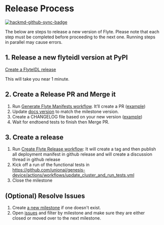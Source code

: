 # Release Process

[![hackmd-github-sync-badge](https://hackmd.io/sVOAyv6LTwiQllQUctxP1w/badge)](https://hackmd.io/sVOAyv6LTwiQllQUctxP1w)

The below are steps to release a new version of Flyte.
Please note that each step must be completed before proceeding to the next one.
Running steps in parallel may cause errors.


## 1. Release a new flyteidl version at PyPI
[Create a FlyteIDL release](https://github.com/flyteorg/flyte/actions/workflows/flyteidl-release.yml)

This will take you near 1 minute.

## 2. Create a Release PR and Merge it
1. Run [Generate Flyte Manifests workflow](https://github.com/flyteorg/flyte/actions/workflows/generate_flyte_manifest.yml). It’ll create a PR ([example](https://github.com/flyteorg/flyte/pull/888))
2. Update [docs version](https://github.com/flyteorg/flyte/blob/master/docs/conf.py#L33) to match the milestone version.
3. Create a CHANGELOG file based on your new version ([example](https://github.com/flyteorg/flyte/pull/888/files#diff-0c33dda4ecbd7e1116ddce683b5e143d85b22e43223ca258ecc571fb3b240a57))
4. Wait for endtoend tests to finish then Merge PR.

## 3. Create a release
1. Run [Create Flyte Release workflow](https://github.com/flyteorg/flyte/actions/workflows/create_release.yml):
   It will create a tag and then publish all deployment manifest in github release and will create a discussion thread in github release
2. Kick off a run of the functional tests in https://github.com/unionai/genesis-device/actions/workflows/update_cluster_and_run_tests.yml
3. Close the milestone

## (Optional) Resolve Issues
1. Create [a new milestone](https://github.com/flyteorg/flyte/milestones) if one doesn't exist.
2. Open [issues](https://github.com/flyteorg/flyte/issues) and filter by milestone and make sure they are either closed or moved over to the next milestone.
